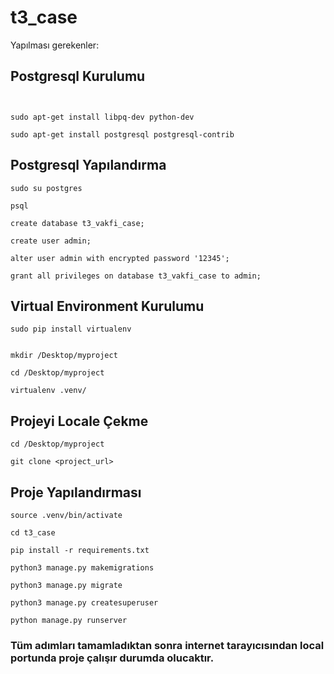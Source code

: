 # t3_case

Yapılması gerekenler:

## Postgresql Kurulumu
```


sudo apt-get install libpq-dev python-dev

sudo apt-get install postgresql postgresql-contrib

```

## Postgresql Yapılandırma
```
sudo su postgres

psql

create database t3_vakfi_case;

create user admin;

alter user admin with encrypted password '12345';

grant all privileges on database t3_vakfi_case to admin;

```

## Virtual Environment Kurulumu

```
sudo pip install virtualenv


mkdir /Desktop/myproject

cd /Desktop/myproject

virtualenv .venv/
```

## Projeyi Locale Çekme
```
cd /Desktop/myproject

git clone <project_url>

```
## Proje Yapılandırması
```
source .venv/bin/activate

cd t3_case

pip install -r requirements.txt

python3 manage.py makemigrations

python3 manage.py migrate

python3 manage.py createsuperuser

python manage.py runserver

```

### Tüm adımları tamamladıktan sonra internet tarayıcısından local portunda proje çalışır durumda olucaktır.